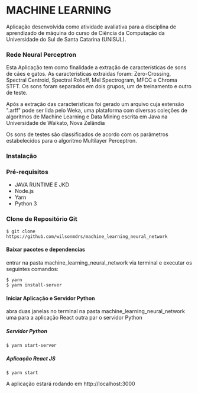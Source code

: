 # MACHINE LEARNING


Aplicação desenvolvida como atividade avaliativa para a disciplina
de aprendizado de máquina do curso de Ciência da Computação da 
Universidade do Sul de Santa Catarina (UNISUL). 


### Rede Neural Perceptron
Esta Aplicação tem como finalidade a extração de características de sons 
de cães e gatos. As características extraidas foram: Zero-Crossing, Spectral Centroid, Spectral
Rolloff, Mel Spectrogram, MFCC e Chroma STFT. Os sons foram separados em dois grupos, um de treinamento e outro de teste.
 
 
Após a extração das características foi gerado um arquivo cuja extensão ".arff" pode ser lida pelo Weka, uma
plataforma com diversas coleções de algoritmos de Machine Learning e Data Mining escrita em Java na Universidade de Waikato, Nova Zelândia

Os sons de testes são classificados de acordo com os parâmetros estabelecidos para o algoritmo Multilayer Perceptron.


### Instalação

### Pré-requisitos
* JAVA RUNTIME E JKD
* Node.js
* Yarn
* Python 3

### Clone de Repositório Git
    $ git clone https://github.com/wilsonmdrs/machine_learning_neural_network

#### Baixar pacotes e dependencias
entrar na pasta machine_learning_neural_network via terminal e executar os seguintes comandos:

    $ yarn
    $ yarn install-server

#### Iniciar Aplicação e Servidor Python
abra duas janelas no terminal na pasta  machine_learning_neural_network uma para a aplicação React 
outra par o servidor Python

##### Servidor Python
    $ yarn start-server

##### Aplicação React JS
    $ yarn start

A aplicação estará rodando em http://localhost:3000
